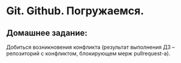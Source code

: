 # Git. Github. Погружаемся.

## Домашнее задание:
Добиться возникновения конфликта (результат выполнения ДЗ – репозиторий с конфликтом, блокирующем мерж pullrequest-а).